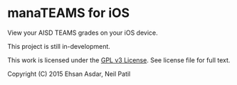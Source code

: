manaTEAMS for iOS
===========

View your AISD TEAMS grades on your iOS device.

This project is still in-development.

This work is licensed under the [GPL v3 License](http://choosealicense.com/licenses/gpl-v3/). See license file for full text.

Copyright (C) 2015 Ehsan Asdar, Neil Patil
